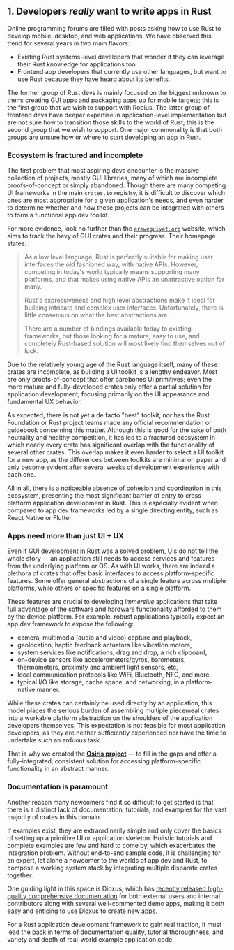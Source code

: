 ## 1. Developers *really* want to write apps in Rust
<!-- ## 1. Developers express great interest in writing Rust apps -->


Online programming forums are filled with posts asking how to use Rust to develop mobile, desktop, and web applications. 
We have observed this trend for several years in two main flavors:
* Existing Rust systems-level developers that wonder if they can leverage their Rust knowledge for applications too.
* Frontend app developers that currently use other languages, but want to use Rust because they have heard about its benefits. 

The former group of Rust devs is mainly focused on the biggest unknown to them: creating GUI apps and packaging apps up for mobile targets; this is the first group that we wish to support with Robius.
The latter group of frontend devs have deeper expertise in application-level implementation but are not sure how to transition those skills to the world of Rust; this is the second group that we wish to support.
One major commonality is that both groups are unsure how or where to start developing an app in Rust.

### Ecosystem is fractured and incomplete
The first problem that most aspiring devs encounter is the massive collection of projects, mostly GUI libraries, many of which are incomplete proofs-of-concept or simply abandoned.
Though there are many competing UI frameworks in the main `crates.io` registry, it is difficult to discover which ones are most appropriate for a given application's needs, and even harder to determine whether and how these projects can be integrated with others to form a functional app dev toolkit.


For more evidence, look no further than the [`areweguiyet.org`](https://areweguiyet.com/) website, which aims to track the bevy of GUI crates and their progress. Their homepage states:

> As a low level language, Rust is perfectly suitable for making user interfaces the old fashioned way, with native APIs. However, competing in today's world typically means supporting many platforms, and that makes using native APIs an unattractive option for many.
>
> Rust's expressiveness and high level abstractions make it ideal for building intricate and complex user interfaces. Unfortunately, there is little consensus on what the best abstractions are.
>
> There are a number of bindings available today to existing frameworks, but those looking for a mature, easy to use, and completely Rust-based solution will most likely find themselves out of luck.


Due to the relatively young age of the Rust language itself, many of these crates are incomplete, as building a UI toolkit is a lengthy endeavor.
Most are only proofs-of-concept that offer barebones UI primitives; 
even the more mature and fully-developed crates only offer a partial solution for application development, focusing primarily on the UI appearance and fundamental UX behavior. 

As expected, there is not yet a de facto "best" toolkit, nor has the Rust Foundation or Rust project teams made any official recommendation or guidebook concerning this matter.
Although this is good for the sake of both neutrality and healthy competition, it has led to a fractured ecosystem in which nearly every crate has significant overlap with the functionality of several other crates.
This overlap makes it even harder to select a UI toolkit for a new app, as the differences between toolkits are minimal on paper and only become evident after several weeks of development experience with each one.

All in all, there is a noticeable absence of cohesion and coordination in this ecosystem, presenting the most significant barrier of entry to cross-platform application development in Rust.
This is especially evident when compared to app dev frameworks led by a single directing entity, such as React Native or Flutter. 



### Apps need more than just UI + UX
Even if GUI development in Rust was a solved problem, UIs do not tell the whole story — an application still needs to access services and features from the underlying platform or OS.
As with UI works, there are indeed a plethora of crates that offer basic interfaces to access platform-specific features.
Some offer general abstractions of a single feature across multiple platforms, while others or specific features on a single platform.

These features are crucial to developing *immersive* applications that take full advantage of the software and hardware functionality afforded to them by the device platform.
For example, robust applications typically expect an app dev framework to expose the following:
* camera, multimedia (audio and video) capture and playback, 
* geolocation, haptic feedback actuators like vibration motors,
* system services like notifications, drag and drop, a rich clipboard,
* on-device sensors like accelerometers/gyros, barometers, thermometers, proximity and ambient light sensors, etc,
* local communication protocols like WiFi, Bluetooth, NFC, and more,
* typical I/O like storage, cache space, and networking, in a platform-native manner.

While these crates can certainly be used directly by an application, this model places the serious burden of assembling multiple piecemeal crates into a workable platform abstraction on the shoulders of the application developers themselves.
This expectation is not feasible for most application developers, as they are neither sufficiently experienced nor have the time to undertake such an arduous task.

That is why we created the [**Osiris project**](https://github.com/osiris-apis/osi) — to fill in the gaps and offer a fully-integrated, consistent solution for accessing platform-specific functionality in an abstract manner.



### Documentation is paramount

Another reason many newcomers find it so difficult to get started is that there is a distinct lack of documentation, tutorials, and examples for the vast majority of crates in this domain.

If examples exist, they are extraordinarily simple and only cover the basics of setting up a primitive UI or application skeleton.
Holistic tutorials and complete examples are few and hard to come by, which exacerbates the integration problem. 
Without end-to-end sample code, it is challenging for an expert, let alone a newcomer to the worlds of app dev and Rust, to compose a working system stack by integrating multiple disparate crates together. 

One guiding light in this space is Dioxus, which has [recently released high-quality comprehensive documentation](https://dioxuslabs.com/learn/0.4/reference) for both external users and internal contributors along with several well-commented demo apps, making it both easy and enticing to use Dioxus to create new apps.

For a Rust application development framework to gain real traction, it must lead the pack in terms of documentation quality, tutorial thoroughness, and variety and depth of real-world example application code.

